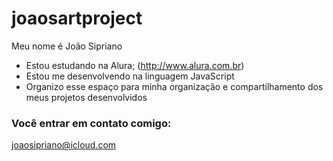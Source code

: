 # joaosartproject

Meu nome é João Sipriano

- Estou estudando na Alura; (http://www.alura.com.br)
- Estou me desenvolvendo na linguagem JavaScript
- Organizo esse espaço para minha organização e compartilhamento dos meus projetos desenvolvidos

### Você entrar em contato comigo:

joaosipriano@icloud.com
